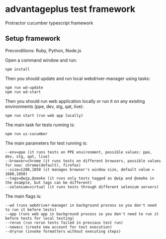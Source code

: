 # advantageplus test framework
Protractor cucumber typescript framework

## Setup framework

Preconditions: Ruby, Python, Node.js

Open a command window and run:

    npm install 

Then you should update and run local webdriver-manager using tasks:

    npm run wd-update
    npm run wd-start
    
Then you should run web application locally or run it on any existing environments (ppe, dev, stg, qat, live):

    npm run start (run web app locally)
    
The main task for tests running is:

    npm run ui-cucumber
    
The main parameters for test running is:

    --env=ppe (it runs tests on PPE environment, possible values: ppe, dev, stg, qat, live)
    --browser=chrome (it runs tests on different browsers, possible values for now: chrome(default), firefox)
    --size=1280,1050 (it manages browser's window size, default value = 1680,1050)
    --tags=@wip,@smoke (it runs only tests tagged as @wip and @smoke in the example, but tags can be different)
    --selenium=virtual (it runs tests through different selenium servers)
    
The main flags is:

    --wd (runs webdriver-manager in background process so you don't need to run it before tests)
    --app (runs web app in background process so you don't need to run it before tests for local testing)
    --rerun (run rerun tests failed in previous test run)
    --newacc (create new account for test execution)
    --dryrun (invoke formatters without executing steps)


